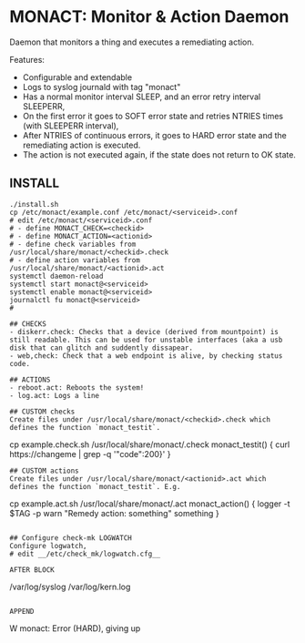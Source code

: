 # MONACT: Monitor & Action Daemon

Daemon that monitors a thing and executes a remediating action.

Features:
- Configurable and extendable
- Logs to syslog journald with tag "monact"
- Has a normal monitor interval SLEEP, and an error retry interval SLEEPERR,
- On the first error it goes to SOFT error state and retries NTRIES times (with SLEEPERR interval),
- After NTRIES of continuous errors, it goes to HARD error state and the remediating action is executed.
- The action is not executed again, if the state does not return to OK state.

## INSTALL 
```
./install.sh
cp /etc/monact/example.conf /etc/monact/<serviceid>.conf
# edit /etc/monact/<serviceid>.conf
# - define MONACT_CHECK=<checkid>
# - define MONACT_ACTION=<actionid>
# - define check variables from /usr/local/share/monact/<checkid>.check
# - define action variables from /usr/local/share/monact/<actionid>.act
systemctl daemon-reload
systemctl start monact@<serviceid>
systemctl enable monact@<serviceid>
journalctl fu monact@<serviceid>
#

## CHECKS 
- diskerr.check: Checks that a device (derived from mountpoint) is still readable. This can be used for unstable interfaces (aka a usb disk that can glitch and suddently dissapear.
- web,check: Check that a web endpoint is alive, by checking status code.

## ACTIONS
- reboot.act: Reboots the system!
- log.act: Logs a line

## CUSTOM checks
Create files under /usr/local/share/monact/<checkid>.check which defines the function `monact_testit`. 
```
cp example.check.sh /usr/local/share/monact/<checkid>.check
monact_testit()
{
  curl  https://changeme | grep -q '"code":200}'
}
```
## CUSTOM actions
Create files under /usr/local/share/monact/<actionid>.act which defines the function `monact_testit`. E.g.
```
cp example.act.sh /usr/local/share/monact/<actionid>.act
monact_action()
{
  logger -t $TAG -p warn "Remedy action: something"
  something
}
```

## Configure check-mk LOGWATCH
Configure logwatch, 
# edit __/etc/check_mk/logwatch.cfg__

AFTER BLOCK
```
 /var/log/syslog /var/log/kern.log
```

APPEND
```
 W monact: Error \(HARD\), giving up
```



